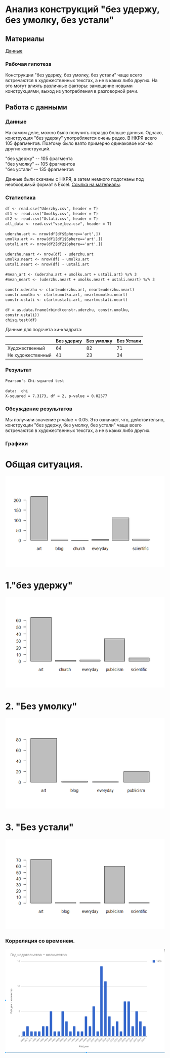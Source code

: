 # Анализ конструкций "без удержу, без умолку, без устали"

## Материалы

[Данные](https://github.com/headshoter13/Grammatical-constractions/tree/master/data)

### Рабочая гипотеза

Конструкции "без удержу, без умолку, без устали" чаще всего встречаются в художественных текстах, а не в каких либо других. На это могут влиять различные факторы: замещение новыми конструкциями, выход из употребления в разговорной речи.
## Работа с данными

### Данные
На самом деле, можно было получить гораздо больше данных. Однако, конструкция "без удержу" употребляется очень редко. В НКРЯ всего 105 фрагментов. Поэтому было взято примерно одинаковое кол-во других конструкций.

"без удержу" -- 105 фрагмента<br>
"без умолку" -- 105 фрагментов<br>
"без устали" -- 135 фрагментов <br>

Данные были скачаны с НКРЯ, а затем немного подогнаны под необходимый формат в Excel. [Ссылка на материалы](https://github.com/headshoter13/Grammatical-constractions/blob/master/data/vse_bez.csv).

### Статистика

```
df <- read.csv("Uderzhy.csv", header = T)
df1 <- read.csv("Umolky.csv", header = T)
df2 <- read.csv("Ustali.csv", header = T)
all_data <- read.csv("vse_bez.csv", header = T)

uderzhu.art <- nrow(df[df$Sphere=='art',])
umolku.art <- nrow(df1[df1$Sphere=='art',])
ustali.art <- nrow(df2[df2$Sphere=='art',])

uderzhu.neart <- nrow(df) - uderzhu.art
umolku.neart <- nrow(df) - umolku.art
ustali.neart <- nrow(df) - ustali.art

#mean_art <- (uderzhu.art + umolku.art + ustali.art) %/% 3
#mean_neart <- (uderzhu.neart + umolku.neart + ustali.neart) %/% 3

constr.uderzhu <- c(art=uderzhu.art, neart=uderzhu.neart)
constr.umolku <- c(art=umolku.art, neart=umolku.neart)
constr.ustali <- c(art=ustali.art, neart=ustali.neart)

df = as.data.frame(rbind(constr.uderzhu, constr.umolku, constr.ustali))
chisq.test(df)
```

Данные для подсчета хи-квадрата:

|           	    | Без удержу | Без умолку | Без Устали |
| --------- 	    | --- 	 | --- 	      | --- 	   |
| Художественный    | 64  	 | 82  	      |    71 	   |
| Не художественный | 41  	 | 23  	      |    34	   |



### Результат

```
Pearson's Chi-squared test

data:  chi
X-squared = 7.3173, df = 2, p-value = 0.02577
```

### Обсуждение результатов

Мы получили значение p-value < 0.05. Это означает, что, действительно, конструкции "без удержу, без умолку, без устали" чаще всего встречаются в художественных текстах, а не в каких либо других.
### Графики
# Общая ситуация.
![Все](https://github.com/headshoter13/Grammatical-constractions/raw/master/graphs/sphere/Rplot%20ALL.png)
# 1."без удержу"
![Без удержу](https://github.com/headshoter13/Grammatical-constractions/raw/master/graphs/sphere/без%20удержу.png)
# 2. "Без умолку"
![Без умолку](https://github.com/headshoter13/Grammatical-constractions/raw/master/graphs/sphere/без%20умолку.png)
# 3. "Без устали"
![Без устали](https://github.com/headshoter13/Grammatical-constractions/raw/master/graphs/sphere/без%20устали.png)

### Корреляция со временем.
![ddd](https://github.com/headshoter13/Grammatical-constractions/raw/master/graphs/sphere/без%20умолку%20год.png)

